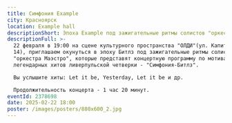 ```yaml
---
title: Симфония Example
city: Красноярск
location: Example hall
descriptionShort: Эпоха Example под зажигательные ритмы солистов "оркестра Маэстро"
descriptionFull: >-
  22 февраля в 19:00 на сцене культурного пространства "ОЛДИ"(ул. Капитанская,
  14), приглашаем окунуться в эпоху Битлз под зажигательные ритмы солистов
  "оркестра Маэстро", которые представят концертную программу по мотивам
  легендарных хитов ливерпульской четверки - "Симфония-Битлз".

  Вы услышите хиты: Let it be, Yesterday, Let it be и др.

  Продолжительность концерта - 1 час 20 минут.
eventId: 2378698
date: 2025-02-22 18:00
poster: /images/posters/880х600_2.jpg
---
```

